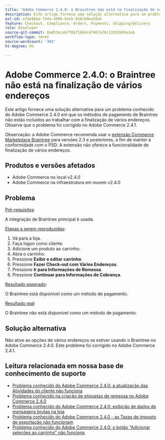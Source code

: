 ```yaml
---
title: "Adobe Commerce 2.4.0: o Braintree não está na finalização de vários endereços"
description: Este artigo fornece uma solução alternativa para um problema conhecido do Adobe Commerce 2.4.0 em que os métodos de pagamento de Braintree não estão incluídos ao trabalhar com a finalização de vários endereços. Observe que o problema foi corrigido no Adobe Commerce 2.4.1.
exl-id: efde0bba-fd4a-490b-becb-856cb9ea58a5
feature: Checkout, Compliance, Orders, Payments, Shipping/Delivery
role: Developer
source-git-commit: 0ad52eceb776b71604c4f467a70c13191bb9a1eb
workflow-type: tm+mt
source-wordcount: '302'
ht-degree: 0%

---
```


# Adobe Commerce 2.4.0: o Braintree não está na finalização de vários endereços

Este artigo fornece uma solução alternativa para um problema conhecido do Adobe Commerce 2.4.0 em que os métodos de pagamento de Braintree não estão incluídos ao trabalhar com a finalização de vários endereços. Observe que o problema foi corrigido no Adobe Commerce 2.4.1.

Observação: a Adobe Commerce recomenda usar o [extensão Commerce Marketplace Braintree](https://marketplace.magento.com/paypal-module-braintree.html) para versões 2.3 e posteriores, a fim de manter a conformidade com o PSD. A extensão não oferece a funcionalidade de finalização de vários endereços.

## Produtos e versões afetados

* Adobe Commerce no local v2.4.0
* Adobe Commerce na infraestrutura em nuvem v2.4.0

## Problema

<u>Pré-requisitos</u>:

A integração de Braintree principal é usada.

<u>Etapas a serem reproduzidas</u>:

1. Vá para a loja.
1. Faça logon como cliente.
1. Adicione um produto ao carrinho.
1. Abra o carrinho.
1. Pressione **Exibir e editar carrinho**.
1. Pressione **Fazer Check-out com Vários Endereços**.
1. Pressione **Ir para Informações de Remessa**.
1. Pressione **Continuar para Informações de Cobrança**.

<u>Resultado esperado</u>:

O Braintree está disponível como um método de pagamento.

<u>Resultado real</u>:

O Braintree não está disponível como um método de pagamento.

## Solução alternativa

Não ative as opções de vários endereços se estiver usando o Braintree no Adobe Commerce 2.4.0. Este problema foi corrigido no Adobe Commerce 2.4.1.

## Leitura relacionada em nossa base de conhecimento de suporte

* [Problema conhecido do Adobe Commerce 2.4.0: a atualização das Atividades do cliente não funciona](/help/troubleshooting/miscellaneous/magento-2-4-0-refresh-on-customer-activities-does-not-work.md)
* [Problema conhecido na criação de etiquetas de remessa no Adobe Commerce 2.4.0](/help/troubleshooting/known-issues-patches-attached/shipping-labels-creation-known-issue-in-magento-2-4-0.md)
* [Problema conhecido do Adobe Commerce 2.4.0: exibição de dados de mensagens brutas na loja](/help/troubleshooting/storefront/magento-2-4-0-issue-storefront-raw-message-data-display.md)
* [Problema conhecido do Adobe Commerce 2.4.0 - as Taxas de imposto de exportação não funcionam](/help/troubleshooting/miscellaneous/magento-2-4-0-known-issue-export-tax-rates-does-not-work.md)
* [Problema conhecido do Adobe Commerce 2.4.0: o botão &quot;Adicionar seleções ao carrinho&quot; não funciona](/help/troubleshooting/miscellaneous/magento-2-4-0-add-selections-to-my-cart-does-not-work.md)
